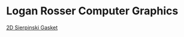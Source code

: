 # Logan Rosser Computer Graphics

[2D Sierpinski Gasket](https://rosserlog.github.io/CIS367/HW1/gasket1-Rosser.html)
